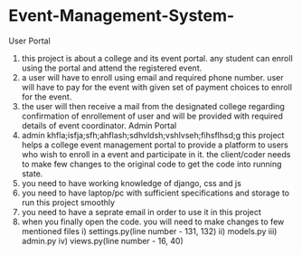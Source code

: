 # Event-Management-System-
User Portal
1) this project is about a college and its event portal. any student can enroll using the portal and attend the registered event.
2) a user will have to enroll using email and required phone number. user will have to pay for the event with given set of payment choices to enroll for the event.
3) the user will then receive a mail from the designated college regarding confirmation of enrollement of user and will be provided with required details of event coordinator.
Admin Portal
1) admin khfla;isfja;sfh;ahflash;sdhvldsh;vshlvseh;fihsflhsd;g
this project helps a college event management portal to provide a platform to users who wish to enroll in a event and participate in it.
the client/coder needs to make few changes to the original code to get the code into running state.
1) you need to have working knowledge of django, css and js
2) you need to have laptop/pc with sufficient specifications and storage to run this project smoothly
3) you need to have a seprate email in order to use it in this project
4) when you finally open the code. you will need to make changes to few mentioned files
   i) settings.py(line number - 131, 132)
   ii) models.py
   iii) admin.py
   iv) views.py(line number - 16, 40)
